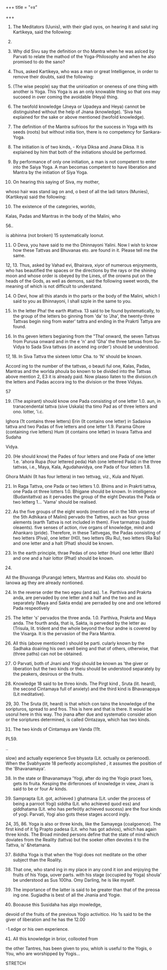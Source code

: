 +++
title = "०४"

+++

1. The Meditators (Uunis), with their glad oyos, on hearing it and salut ing Kartikeya, said the following: 

55. 

2. Why did Sivu say the definition or tho Mantra when he was aslced by Parvati to relate the mathod of the Yoga-Philosophy and when he also promised to do the sano? 

8. Thus, asked Kartikeya, who was a man or great Intelligenoe, in order to remove their doubts, said the following: 

4. (The wise people) say that the unirioation or oneness of one thing with another is Yoga. This Yoga is as an only knowable thing so that ons may sucoeed in over coming the avoidable (Heya) thing. 

5. The twofold knowledge (Jneya or Upadeya and Heya) cannot be distinguished without the help of Jnana (knowledge). 'Siva has explained for the sake or above mentioned (twofold knowledge). 

6. The definition of the Mantra sufrioos for the suocess in Yoga with its seeds (roots) but without initia tion, there is no competency for Sankara-Yoga. 

7. The initiation is of two kinds, - Kriya Diksa and Jnana Diksa. It is explained by him that both of the initiations should be performed. 

8. By performance of only one initiation, a man is not competent to enter into the Saiya Yoga. A man becomas competent to have liberation and Mantra by the initiation of Siya Yoga. 

9. On hearing this saying of Siva, my mother, 

whoso hair was stand iag on and, o best of all the ladi tators (Munies), (Kartikeya) said the following: 

10. The existence of the categories, worldo, 

Kalas, Padas and Mantras in the body of the Malini, who 

56.. 

is abhinna (not broken) 15 systematically loonut. 

11. O Deva, you have said to me tho Dhinnayoni Yalini. Now I wish to know how these Tattvas and Bhuvanas eto. are found in it. Please tell me the same. 

12, 13. Thus, asked by Vahad evi, Bhairava, xiyor of numerous enjoyments, who has beautified the spaces or the directions by the rays or the shining moon and whose order is obeyed by the Lines, of the orowns put on the heads of the Gods, as well as demons, said the following sweet words, the meaning of which is not difficult to understand. 

14. O Devi, how all this atands in tho parts or the body of the Malini, which I said to you as Bhinnayoni, I shall szple in the same to you. 

15. In the letter Pha! the earth #tattva. 13 said to be found bystematically, to the group of the letters bo ginning from 'da' to 'Jha', the twenty-three Tattvas begin ning from water' tattra and ending in the Prakrti Tattya are found. 

18. In ths geven letters begianing from the "Tha! onward, the seven Tattvas from Purusa onward and in the e 'n' and 'Gha' the three tattvas from Su-Vidya to Sada Siva tattvas (in ascend ing order') should be understood. 

17, 18. In Siva Tattva the sixteen lottor Cha. to 'N' should be known. 

Accord ing to the number of the tattvas, o beauti ful one, Kalas, Padas, Mantras and the worlda phoula bo known to be divided into the Tattvas above mention 2, E3 it is already paid. Now plaaso llaten to the division.ch the letters and Padas accora ing to the division or the three Vidyas. 

57 

19. (The aspirant) should know one Pada consisting of one letter 1.0. aun, in tranacendental tattva (sive Uskala) tha timo Pad as of three letters and ono. lotter, 'i.c. 

Ighora (1t contains three letters) Erin (It contains one letter) in Sadasiva tattva and two Padas of five letters and one letter 1.9. Parama Ghore (containing rive letters) Hum (it contains one lettør) in Isvara Tattva and Sudaha 

Vidya. 

20. (He should know) the Pades of four letters and one Pada of one letter 1.e. 'ahora Rupa (four lettered peda) Hah (one lettered Pada) in the three tattvas, i.e., Maya, Kala, Agudahavidya, one Pada of four letters 1.8. 

Ghora Mukhi (It has four lettera) in two tettvag, viz., Kula and Niyati. 

21. In Raga Tattva, one Pada or two letters 1.0. Bhims and in Prakrti tattva, one Pada ot three lotters 1.0. Bhigane should be known. In intelligence (Budanitattva) as it pervades the group of the eight Devatas the Pada or two letterg 1... 'Vama' should be realised. 

22. As the five groups of the eight words (mention ed in the 14th verse of the 5th Adhikara of Malini) pervado the Tattres, auch as four gross alements (earth Tattva is not included in them). Five tarmatras (subtle oleaents). five senses of action, rive organs of knowledge, mind and Ahankaro (pride). Therefore, in these Tattvegas, the Padas oonsisting of two letters (Piva), one letter (H0), two letters (Ru Ru), two letters (Ra Ra) and one letter and a halt (Phat) should be known. 

28. In the earth principle, thrae Pedas of ono letter (Hun) one letter (Bah) and one and a hair lottor (Phat) should be known. 

58. 

All the Bhuvanga (Puranga) letters, Mantras and Kalas oto. should bo lanowa ag they are already nontioned. 

24. In the reverse order the two egeu (and as). 1.e. Parthiva and Prakrta anda, are pervaded by one letter and a half and the two and as separately (Maya and Sakta enda) are perraded by one and one lettored Pada respeotively 

25. The letter 's' pervados the three anda. 1.0. Parthiva, Prakrta and Maya anda. The fourth anda, that is, Sakta, is perveded by the letter au (Trisula, lit. trident and the whole beyond the four andne is covered by the Visarga. It is the pervasion of the Para Mantra. 

26. All this (above mentioned ) should be parti. cularly known by the Sadhaka doairing his own well being and that of others, otherwise, that (three paths) can not be obtained. 

27. O Parvati, both of Jnani and Yogi should be known as 'the giver or liberation but the two kinds or theiu should be understood separately by the peakers, desirous or the fruits. 

28. Knowledge 18 said to be threo kinds. The Pirgt kind , Sruta (lit. heard), the second Cintamaya full of anxiety) and the third kind is Bhavanapaya (Lit meditative). 

29, 30. The Sruta (lit, heard) is that which con tains the knowledge of the soripturos, spread to and fros. This is here and that is there. It would be usorul here in this way. Tho jnana after due and systematio consider ation or the soriptures determined, is called Ointazaya, which has two kinds. 

31. The two kinds of Cintamaya are Vanda (11t. 

PL59. 

.. 

slow) and actually experience Sve bhyasta (Lit. octually ox perienood). When the Svabhyaste 18 perfeotly accomplished , it assumes the position of the 'Bhavanamaya'. 

38. In the state or Bhavanamaya 'Yogi, after do ing the Yogio praot 1oes, gets its fruita. Kesping the dirferonoes of knowledge in view, Jnani is said to be or four Ar kinds. 

33. Samprapta (Lit. got, achieved ) ghatmana (Lit. under the process of being a parroot Yogi) siddha (Lit. who achieved quod ess) and giddhatama (Lit. who has perfeótly achieved suocess) are the four kinds of yogi. Parvati, Yogi also gots these stages accord ingly. 

24, 35, 86. Yoga is also or three kinds, like the Samayega (coalgoence). The first kind of it 1g Prapto padesa (Lit. who has got advios), which has again three kinds. The Broad minded persons define that the state of mind which doviates from the Reality (tattva) but the soeker often devotes it to the Tattva, is' &hetamana. 

37. 8iddha Yoga is that when the Yogi does not meditate on the other subject than the Roality. 

38. That one, who stand ing in my place in any cond it ion and enjoying the fruits of his Yoga, uover parts. with his stage (occupied by Yoga) shoula' be understood as Sus 100ha. Omy Darling, he is like myself. 

39. The importance of the latter is said to be greater than that of the preosa ing one. Sugiadha is best of all the Jnania and Yogie. 

40. Booause this Susidaha has algo mowledge, 

devoid of the fruits of the previous Yogio activitico. Ho 1s said to be the giver of liberation and he has the 12.00 

-1.edge or his own experience. 

41. All this knowledge in brior, collooted from 

the other Tantres, has been given to you, whloh is useful to the Yogis, o You, who are worshipped by Yogis... 

STRETCH 
